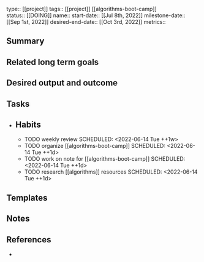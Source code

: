 type:: [[project]]
tags:: [[project]] [[algorithms-boot-camp]]  
status:: [[DOING]] 
name:: 
start-date:: [[Jul 8th, 2022]] 
milestone-date:: [[Sep 1st, 2022]] 
desired-end-date:: [[Oct 3rd, 2022]] 
metrics::

## Summary
## Related long term goals
## Desired output and outcome
## Tasks
- ## Habits
	- TODO weekly review
	  SCHEDULED: <2022-06-14 Tue ++1w>
	- TODO organize [[algorithms-boot-camp]] 
	  SCHEDULED: <2022-06-14 Tue ++1d>
	- TODO work on note for [[algorithms-boot-camp]] 
	  SCHEDULED: <2022-06-14 Tue ++1d>
	- TODO research [[algorithms]] resources
	  SCHEDULED: <2022-06-14 Tue ++1d>
## Templates
## Notes
## References
-